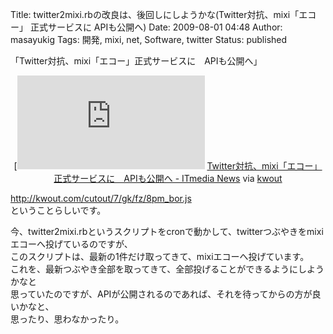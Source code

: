 Title: twitter2mixi.rbの改良は、後回しにしようかな(Twitter対抗、mixi「エコー」 正式サービスに APIも公開へ)
Date: 2009-08-01 04:48
Author: masayukig
Tags: 開発, mixi, net, Software, twitter
Status: published

「Twitter対抗、mixi「エコー」正式サービスに　APIも公開へ」

<div id="kwout_7gkfz8pm" class="kwout" style="text-align:center;">

[![http://www.itmedia.co.jp/news/articles/0907/31/news085.html](http://kwout.com/cutout/7/gk/fz/8pm_bor.jpg "Twitter対抗、mixi「エコー」正式サービスに　APIも公開へ - ITmedia News"){width="423"
height="116"}](http://www.itmedia.co.jp/news/articles/0907/31/news085.html)
[Twitter対抗、mixi「エコー」正式サービスに　APIも公開へ - ITmedia
News](http://www.itmedia.co.jp/news/articles/0907/31/news085.html) via
[kwout](http://itmedia.kwout.com/quote/7gkfz8pm)

</div>

<http://kwout.com/cutout/7/gk/fz/8pm_bor.js>  
ということらしいです。

今、twitter2mixi.rbというスクリプトをcronで動かして、twitterつぶやきをmixiエコーへ投げているのですが、  
このスクリプトは、最新の1件だけ取ってきて、mixiエコーへ投げています。  
これを、最新つぶやき全部を取ってきて、全部投げることができるようにしようかなと  
思っていたのですが、APIが公開されるのであれば、それを待ってからの方が良いかなと、  
思ったり、思わなかったり。

